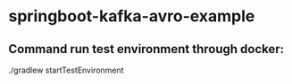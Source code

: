 # springboot-kafka-avro-example
## Command run test environment through docker:
./gradlew startTestEnvironment
